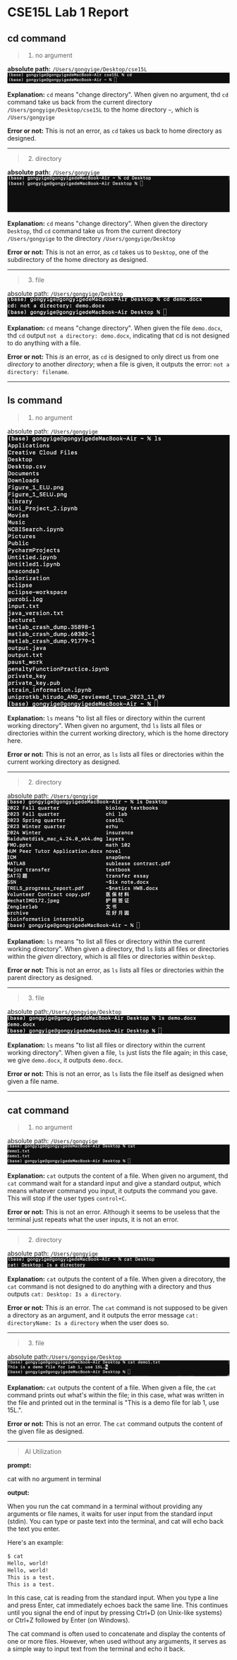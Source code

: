 # CSE15L Lab 1 Report

## cd command

> 1. no argument

**absolute path:** `/Users/gongyige/Desktop/cse15L`
![Image](cd_noArgument.jpeg)

**Explanation:** `cd` means "change directory". When given no argument, thd `cd` command take us back from the current directory `/Users/gongyige/Desktop/cse15L` to the home directory `~`, which is `/Users/gongyige`

**Error or not:** This is not an error, as `cd` takes us back to home directory as designed.

---

> 2. directory

**absolute path:** `/Users/gongyige`
![Image](cd_directory.jpeg)

**Explanation:** `cd` means "change directory". When given the directory `Desktop`, thd `cd` command take us from the current directory `/Users/gongyige` to the directory  `/Users/gongyige/Desktop`

**Error or not:** This is not an error, as `cd` takes us to `Desktop`, one of the subdirectory of the home directory as designed.

---

> 3. file

absolute path: `/Users/gongyige/Desktop`
![Image](cd_file.jpeg)

**Explanation:** `cd` means "change directory". When given the file `demo.docx`, thd `cd` output `not a directory: demo.docx`, indicating that cd is not designed to do anything with a file.

**Error or not:** This _is_ an error, as `cd` is designed to only direct us from one _directory_ to another _directory_; when a file is given, it outputs the error: `not a directory: filename`.

---

## ls command

> 1. no argument

absolute path: `/Users/gongyige`
![Image](ls_no_argument.jpeg)

**Explanation:** `ls` means "to list all files or directory within the current working directory". When given no argument, thd `ls` lists all files or directories within the current working directory, which is the home directory here.

**Error or not:** This is not an error, as `ls` lists all files or directories within the current working directory as designed.

---

> 2. directory


absolute path: `/Users/gongyige`
![Image](ls_directory.jpeg)

**Explanation:** `ls` means "to list all files or directory within the current working directory". When given a directory, thd `ls` lists all files or directories within the _given_ directory, which is all files or directories within `Desktop`.

**Error or not:** This is not an error, as `ls` lists all files or directories within the parent directory as designed.


---

> 3. file

absolute path:`/Users/gongyige/Desktop`
![Image](ls_file.jpeg)

**Explanation:** `ls` means "to list all files or directory within the current working directory". When given a file,  `ls` just lists the file again; in this case, we give `demo.docx`, it outputs `demo.docx`.

**Error or not:** This is not an error, as `ls` lists the file itself as designed when given a file name.


---

## cat command

> 1. no argument

absolute path: `/Users/gongyige`                                      
![Image](cat_noArgument.jpeg)

**Explanation:** `cat` outputs the content of a file. When given no argument, thd `cat` command wait for a standard input and give a standard output, which means whatever command you input, it outputs the command you gave. This will stop if the user types `control+C`.

**Error or not:** This is not an error. Although it seems to be useless that the terminal just repeats what the user inputs, it is not an error.

---

> 2. directory

absolute path: `/Users/gongyige`
![Image](cat_directory.jpeg)

**Explanation:** `cat` outputs the content of a file. When given a direcotory, the `cat` command is not designed to do anything with a directory and thus outputs `cat: Desktop: Is a directory`.

**Error or not:** This _is_ an error. The `cat` command is not supposed to be given a directory as an argument, and it outputs the error message
`cat: directoryName: Is a directory` when the user does so.

---

> 3. file

absolute path:`/Users/gongyige/Desktop`
![Image](cat_file.jpeg)

**Explanation:** `cat` outputs the content of a file. When given a file, the `cat` command prints out what's within the file; in this case, what was written in the file and printed out in the terminal is "This is a demo file for lab 1, use 15L.".

**Error or not:** This is not an error. The `cat` command outputs the content of the given file as designed.


---

> AI Utilization

**prompt:**

cat with no argument in terminal

**output:** 

When you run the cat command in a terminal without providing any arguments or file names, it waits for user input from the standard input (stdin). You can type or paste text into the terminal, and cat will echo back the text you enter.

Here's an example:

```
$ cat
Hello, world!
Hello, world!
This is a test.
This is a test.
```

In this case, cat is reading from the standard input. When you type a line and press Enter, cat immediately echoes back the same line. This continues until you signal the end of input by pressing Ctrl+D (on Unix-like systems) or Ctrl+Z followed by Enter (on Windows).

The cat command is often used to concatenate and display the contents of one or more files. However, when used without any arguments, it serves as a simple way to input text from the terminal and echo it back.

